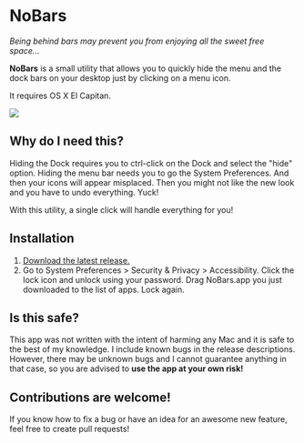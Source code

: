# NoBars

*Being behind bars may prevent you from enjoying all the sweet free space...*

**NoBars** is a small utility that allows you to quickly hide the menu and the dock bars on your desktop just by clicking on a menu icon. 

It requires OS X El Capitan.

![](http://i.imgur.com/QJzkt7i.gif)

## Why do I need this?

Hiding the Dock requires you to ctrl-click on the Dock and select the "hide" option. Hiding the menu bar needs you to go the System Preferences. And then your icons will appear misplaced. Then you might not like the new look and you have to undo everything. Yuck!

With this utility, a single click will handle everything for you!

## Installation

1. [Download the latest release.](https://github.com/joaofermoselle/NoBars/releases)
2. Go to System Preferences > Security & Privacy > Accessibility. Click the lock icon and unlock using your password. Drag NoBars.app you just downloaded to the list of apps. Lock again.

## Is this safe?

This app was not written with the intent of harming any Mac and it is safe to the best of my knowledge. I include known bugs in the release descriptions. However, there may be unknown bugs and I cannot guarantee anything in that case, so you are advised to **use the app at your own risk!**

## Contributions are welcome!

If you know how to fix a bug or have an idea for an awesome new feature, feel free to create pull requests!
